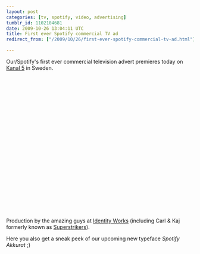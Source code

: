 ```yaml
---
layout: post
categories: [tv, spotify, video, advertising]
tumblr_id: 1102104681  
date: 2009-10-26 13:04:11 UTC
title: First ever Spotify commercial TV ad
redirect_from: ["/2009/10/26/first-ever-spotify-commercial-tv-ad.html"]

---
```


Our/Spotify's first ever commercial television advert premieres today on [Kanal 5](http://kanal5.se/) in Sweden.

<object width="600" height="365"><param name="movie" value="http://www.youtube.com/v/-H33tFGP0iA&hl=en&fs=1&rel=0"></param><param name="allowFullScreen" value="true"></param><param name="allowscriptaccess" value="always"></param><embed src="//www.youtube.com/v/-H33tFGP0iA&hl=en&fs=1&rel=0" type="application/x-shockwave-flash" allowscriptaccess="always" allowfullscreen="true" width="600" height="365"></embed></object>

Production by the amazing guys at [Identity Works](http://www.identityworks.se/) (including Carl & Kaj formerly known as [Superstrikers](http://superstrikers.se/)).

Here you also get a sneak peek of our upcoming new typeface *Spotify Akkurat* ;)
